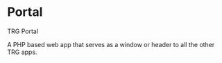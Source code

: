 Portal
======

TRG Portal

A PHP based web app that serves as a window or header to all the other TRG apps.
